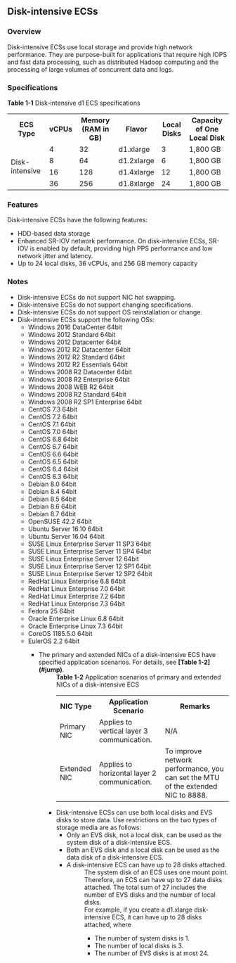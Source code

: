 ## Disk-intensive ECSs

### Overview

Disk-intensive ECSs use local storage and provide high network performance. They
are purpose-built for applications that require high IOPS and fast data
processing, such as distributed Hadoop computing and the processing of large
volumes of concurrent data and logs.

### Specifications

**Table 1-1** Disk-intensive d1 ECS specifications
<table>
      <tr>
         <th>ECS Type</th>
         <th>vCPUs</th>
         <th>Memory (RAM in GB)</th>
         <th>Flavor</th>
         <th>Local Disks</th>
         <th>Capacity of One Local Disk</th>
     </tr>
     <tr>
         <td rowspan="4">Disk-intensive</td>
         <td>4</td>
         <td>32</td>
         <td>d1.xlarge</td>
         <td>3</td>
         <td>1,800 GB</td>
     </tr>
     <tr>
         <td>8</td>
         <td>64</td>
         <td>d1.2xlarge</td>
         <td>6</td>
         <td>1,800 GB</td>
     </tr> 
     <tr>
         <td>16</td>
         <td>128</td>
         <td>d1.4xlarge</td>
         <td>12</td>
         <td>1,800 GB</td>
     </tr> 
     <tr>
         <td>36</td>
         <td>256</td>
         <td>d1.8xlarge</td>
         <td>24</td>
         <td>1,800 GB</td>
     </tr>
</table>

### Features

Disk-intensive ECSs have the following features:

-   HDD-based data storage
-   Enhanced SR-IOV network performance. On disk-intensive ECSs, SR-IOV is enabled by default, providing high PPS performance and low network jitter and latency.
-   Up to 24 local disks, 36 vCPUs, and 256 GB memory capacity

### Notes
<ul>
<li>Disk-intensive ECSs do not support NIC hot swapping.</li>
<li>Disk-intensive ECSs do not support changing specifications.</li>
<li>Disk-intensive ECSs do not support OS reinstallation or change.</li>
<li>Disk-intensive ECSs support the following OSs:
<ul>
<li>Windows 2016 DataCenter 64bit</li>
<li>Windows 2012 Standard 64bit</li>
<li>Windows 2012 Datacenter 64bit</li>
<li>Windows 2012 R2 Datacenter 64bit</li>
<li> Windows 2012 R2 Standard 64bit</li>
<li>Windows 2012 R2 Essentials 64bit</li>
<li>Windows 2008 R2 Datacenter 64bit</li>
<li>Windows 2008 R2 Enterprise 64bit</li>
<li>Windows 2008 WEB R2 64bit</li>
<li>Windows 2008 R2 Standard 64bit</li>
<li>Windows 2008 R2 SP1 Enterprise 64bit</li>
<li>CentOS 7.3 64bit</li>
<li>CentOS 7.2 64bit</li>
<li>CentOS 7.1 64bit</li>
<li>CentOS 7.0 64bit</li>
<li>CentOS 6.8 64bit</li>
<li>CentOS 6.7 64bit</li>
<li>CentOS 6.6 64bit</li>
<li>CentOS 6.5 64bit</li>
<li>CentOS 6.4 64bit</li>
<li>CentOS 6.3 64bit</li>
<li>Debian 8.0 64bit</li>
<li>Debian 8.4 64bit</li>
<li>Debian 8.5 64bit</li>
<li>Debian 8.6 64bit</li>
<li>Debian 8.7 64bit</li>
<li>OpenSUSE 42.2 64bit</li>
<li>Ubuntu Server 16.10 64bit</li>
<li>Ubuntu Server 16.04 64bit</li>
<li>SUSE Linux Enterprise Server 11 SP3 64bit</li>
<li>SUSE Linux Enterprise Server 11 SP4 64bit</li>
<li>SUSE Linux Enterprise Server 12 64bit</li>
<li>SUSE Linux Enterprise Server 12 SP1 64bit</li>
<li>SUSE Linux Enterprise Server 12 SP2 64bit</li>
<li>RedHat Linux Enterprise 6.8 64bit</li>
<li>RedHat Linux Enterprise 7.0 64bit</li>
<li>RedHat Linux Enterprise 7.2 64bit</li>
<li>RedHat Linux Enterprise 7.3 64bit</li>
<li>Fedora 25 64bit</li>
<li>Oracle Enterprise Linux 6.8 64bit</li>
<li>Oracle Enterprise Linux 7.3 64bit</li>
<li>CoreOS 1185.5.0 64bit</li>
<li>EulerOS 2.2 64bit</li><ul></li>
<li>The primary and extended NICs of a disk-intensive ECS have specified application scenarios. For details, see <b>[Table 1-2](#jump)</b>.
<dd><b><span id="jump">Table 1-2</span></b> Application scenarios of primary and extended NICs of a disk-intensive ECS
<table>
      <tr>
         <th>NIC Type</th>
         <th>Application Scenario</th>
         <th>Remarks</th>
      </tr>
      <tr>
         <td>Primary NIC</td>
         <td>Applies to vertical layer 3 communication.</td>
         <td>N/A</td>
      </tr>
      <tr>
         <td>Extended NIC</td>
         <td>Applies to horizontal layer 2 communication.</td>
         <td>To improve network performance, you can set the MTU of the extended NIC to 8888.</td>
      </tr>
</table>
<li>Disk-intensive ECSs can use both local disks and EVS disks to store data. Use restrictions on the two types of storage media are as follows:
<ul>
<li>Only an EVS disk, not a local disk, can be used as the system disk of a disk-intensive ECS.</li>
<li>Both an EVS disk and a local disk can be used as the data disk of a disk-intensive ECS.</li>
<li>A disk-intensive ECS can have up to 28 disks attached.
<dd>The system disk of an ECS uses one mount point. Therefore, an ECS can have up to 27 data disks attached. The total sum of 27 includes the number of EVS disks and the number of local disks.</dd>
<dd>For example, if you create a d1.xlarge disk-intensive ECS, it can have up to 28 disks attached, where
<ul>
<li>The number of system disks is 1.</li>
<li>The number of local disks is 3.</li>
<li>The number of EVS disks is at most 24.</li></dd></ul>
</li></li></ul>
